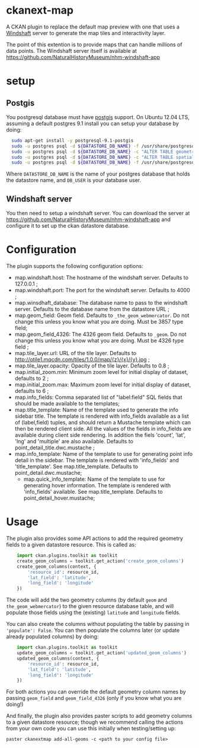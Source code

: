 ckanext-map
===========

A CKAN plugin to replace the default map preview with one that uses a
<a href="https://github.com/CartoDB/Windshaft">Windshaft</a> server to generate the map tiles and interactivity layer.

The point of this extention is to provide maps that can handle millions of data points. The Windshaft server itself is
available at
<a href="https://github.com/NaturalHistoryMuseum/nhm-windshaft-app">https://github.com/NaturalHistoryMuseum/nhm-windshaft-app</a>

setup
=====

Postgis
-------

You postgresql database must have <a href="http://postgis.net/">postgis</a> support. On Ubuntu 12.04 LTS, assuming a
default postgres 9.1 install you can setup your database by doing:

```bash
  sudo apt-get install -y postgresql-9.1-postgis
  sudo -u postgres psql -d ${DATASTORE_DB_NAME} -f /usr/share/postgresql/9.1/contrib/postgis-1.5/postgis.sql
  sudo -u postgres psql -d ${DATASTORE_DB_NAME} -c "ALTER TABLE geometry_columns OWNER TO $DB_USER"
  sudo -u postgres psql -d ${DATASTORE_DB_NAME} -c "ALTER TABLE spatial_ref_sys OWNER TO $DB_USER"
  sudo -u postgres psql -d ${DATASTORE_DB_NAME} -f /usr/share/postgresql/9.1/contrib/postgis-1.5/spatial_ref_sys.sql
```

Where ```DATASTORE_DB_NAME``` is the name of your postgres database that holds the datastore name, and ```DB_USER``` is
your database user.

Windshaft server
----------------

You then need to setup a windshaft server. You can download the server at
<a href="https://github.com/NaturalHistoryMuseum/nhm-windshaft-app">https://github.com/NaturalHistoryMuseum/nhm-windshaft-app</a>
and configure it to set up the ckan datastore database.

Configuration
=============

The plugin supports the following configuration options:

- map.windshaft.host: The hostname of the windshaft server. Defaults to 127.0.0.1 ;
- map.windshaft.port: The port for the windshaft server. Defaults to 4000 ;
- map.winsdhaft_database: The database name to pass to the windshaft server. Defaults
  to the database name from the datastore URL ;
- map.geom_field: Geom field. Defaults to ```_the_geom_webmercator```. Do not change this unless you know what you are
  doing. Must be 3857 type field;
- map.geom_field_4326: The 4326 geom field. Defaults to ```_geom```. Do not change this unless you know what you are
  doing. Must be 4326 type field ;
- map.tile_layer.url: URL of the tile layer. Defaults to http://otile1.mqcdn.com/tiles/1.0.0/map/{z}/{x}/{y}.jpg ;
- map.tile_layer.opacity: Opacity of the tile layer. Defaults to 0.8 ;
- map.initial_zoom.min: Minimum zoom level for initial display of dataset, defaults to 2 ;
- map.initial_zoom.max: Maximum zoom level for initial display of dataset, defaults to 6 ;
- map.info_fields: Comma separated list of "label:field" SQL fields that should be made available to the templates;
- map.title_template: Name of the template used to generate the info sidebar title. The template is rendered with
  info_fields available as a list of (label,field) tuples, and should return a Mustache template which can then
  be rendered client side. All the values of the fields in info_fields are available during client side rendering.
  In addition the fiels 'count', 'lat', 'lng' and 'multiple' are also available.
  Defaults to point_detail_title.dwc.mustache ;
- map.info_template: Name of the template to use for generating point info detail in the sidebar.
  The template is rendered with 'info_fields' and 'title_template'. See map.title_template.
        Defaults to point_detail.dwc.mustache;
    - map.quick_info_template: Name of the template to use for generating hover information. The template is rendered
        with 'info_fields' available. See map.title_template. Defaults to point_detail_hover.mustache;


Usage
=====

The plugin also provides some API actions to add the required geometry fields to a given datastore resource. This is
called as:

```python
    import ckan.plugins.toolkit as toolkit
    create_geom_columns = toolkit.get_action('create_geom_columns')
    create_geom_columns(context, {
        'resource_id': resource_id,
        'lat_field': 'latitude',
        'long_field': 'longitude'
    })
```

The code will add the two geometry columns (by default ```geom``` and ```the_geom_webmercator```) to the given resource
database table, and will populate those fields using the (existing) ```latitude``` and ```longitude``` fields.

You can also create the columns without populating the table by passing in ```'populate': False```. You can then
populate the columns later (or update already populated columns) by doing:

```python
    import ckan.plugins.toolkit as toolkit
    update_geom_columns = toolkit.get_action('updated_geom_columns')
    updated_geom_columns(context, {
        'resource_id': resource_id,
        'lat_field': 'latitude',
        'long_field': 'longitude'
    })
```


For both actions you can override the default geometry column names by passing ```geom_field``` and
```geom_field_4326``` (only if you know what you are doing!)

And finally, the plugin also provides paster scripts to add geometry columns to a given datastore resource; though we
recommend calling the actions from your own code you can use this initially when testing/setting up:

```
paster ckanextmap add-all-geoms -c <path to your config file>
```